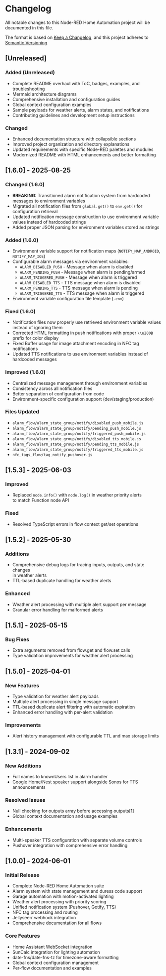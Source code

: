 # Changelog

All notable changes to this Node-RED Home Automation project will be
documented in this file.

The format is based on [Keep a Changelog](https://keepachangelog.com/en/1.0.0/),
and this project adheres to [Semantic Versioning](https://semver.org/spec/v2.0.0.html).

## [Unreleased]

### Added (Unreleased)

- Complete README overhaul with ToC, badges, examples, and troubleshooting
- Mermaid architecture diagrams
- Comprehensive installation and configuration guides
- Global context configuration examples
- Sample payloads for weather alerts, alarm states, and notifications
- Contributing guidelines and development setup instructions

### Changed

- Enhanced documentation structure with collapsible sections
- Improved project organization and directory explanations
- Updated requirements with specific Node-RED palettes and modules
- Modernized README with HTML enhancements and better formatting

## [1.6.0] - 2025-08-25

### Changed (1.6.0)

- **BREAKING:** Transitioned alarm notification system from hardcoded messages to environment variables
- Migrated all notification files from `global.get()` to `env.get()` for configuration retrieval
- Updated notification message construction to use environment variable values instead of hardcoded strings
- Added proper JSON parsing for environment variables stored as strings

### Added (1.6.0)

- Environment variable support for notification maps (`NOTIFY_MAP_ANDROID`, `NOTIFY_MAP_IOS`)
- Configurable alarm messages via environment variables:
  - `ALARM_DISABLED_PUSH` - Message when alarm is disabled
  - `ALARM_PENDING_PUSH` - Message when alarm is pending/armed  
  - `ALARM_TRIGGERED_PUSH` - Message when alarm is triggered
  - `ALARM_DISABLED_TTS` - TTS message when alarm is disabled
  - `ALARM_PENDING_TTS` - TTS message when alarm is pending
  - `ALARM_TRIGGERED_TTS` - TTS message when alarm is triggered
- Environment variable configuration file template (`.env`)

### Fixed (1.6.0)

- Notification files now properly use retrieved environment variable values instead of ignoring them
- Corrected HTML formatting in push notifications with proper `\\u200B` prefix for color display
- Fixed Buffer usage for image attachment encoding in NFC tag notifications
- Updated TTS notifications to use environment variables instead of hardcoded messages

### Improved (1.6.0)

- Centralized message management through environment variables
- Consistency across all notification files
- Better separation of configuration from code
- Environment-specific configuration support (dev/staging/production)

### Files Updated

- `alarm_flow/alarm_state_group/notify/disabled_push_mobile.js`
- `alarm_flow/alarm_state_group/notify/pending_push_mobile.js`
- `alarm_flow/alarm_state_group/notify/triggered_push_mobile.js`
- `alarm_flow/alarm_state_group/notify/disabled_tts_mobile.js`
- `alarm_flow/alarm_state_group/notify/pending_tts_mobile.js`
- `alarm_flow/alarm_state_group/notify/triggered_tts_mobile.js`
- `nfc_tags_flow/tag_notify_pushover.js`

## [1.5.3] - 2025-06-03

### Improved

- Replaced `node.info()` with `node.log()` in weather priority alerts  
  to match Function node API

### Fixed

- Resolved TypeScript errors in flow context get/set operations

## [1.5.2] - 2025-05-30

### Additions

- Comprehensive debug logs for tracing inputs, outputs, and state changes  
  in weather alerts
- TTL-based duplicate handling for weather alerts

### Enhanced

- Weather alert processing with multiple alert support per message
- Granular error handling for malformed alerts

## [1.5.1] - 2025-05-15

### Bug Fixes

- Extra arguments removed from flow.get and flow.set calls
- Type validation improvements for weather alert processing

## [1.5.0] - 2025-04-01

### New Features

- Type validation for weather alert payloads
- Multiple alert processing in single message support
- TTL-based duplicate alert filtering with automatic expiration
- Enhanced error handling with per-alert validation

### Improvements

- Alert history management with configurable TTL and max storage limits

## [1.3.1] - 2024-09-02

### New Additions

- Full names to knownUsers list in alarm handler
- Google Home/Nest speaker support alongside Sonos for TTS announcements

### Resolved Issues

- Null checking for outputs array before accessing outputs[1]
- Global context documentation and usage examples

### Enhancements

- Multi-speaker TTS configuration with separate volume controls
- Pushover integration with comprehensive error handling

## [1.0.0] - 2024-06-01

### Initial Release

- Complete Node-RED Home Automation suite
- Alarm system with state management and duress code support
- Garage automation with motion-activated lighting
- Weather alert processing with priority scoring
- Unified notification system (Pushover, Gotify, TTS)
- NFC tag processing and routing
- Jellyseerr webhook integration
- Comprehensive documentation for all flows

### Core Features

- Home Assistant WebSocket integration
- SunCalc integration for lighting automation
- date-fns/date-fns-tz for timezone-aware formatting  
- Global context configuration management
- Per-flow documentation and examples
